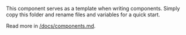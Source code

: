 This component serves as a template when writing components.
Simply copy this folder and rename files and variables for a quick start.

Read more in [/docs/components.md](/docs/components.md).
